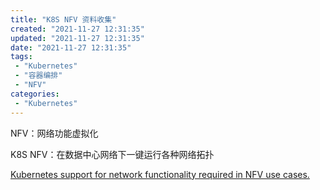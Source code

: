```yaml
---
title: "K8S NFV 资料收集"
created: "2021-11-27 12:31:35"
updated: "2021-11-27 12:31:35"
date: "2021-11-27 12:31:35"
tags: 
 - "Kubernetes"
 - "容器编排"
 - "NFV"
categories: 
 - "Kubernetes"
---
```


NFV：网络功能虚拟化

K8S NFV：在数据中心网络下一键运行各种网络拓扑

[Kubernetes support for network functionality required in NFV use cases.](https://networkbuilders.intel.com/intel-technologies/container-experience-kits#Kubernetes)

